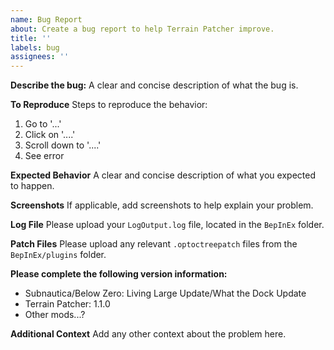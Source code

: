 ```yaml
---
name: Bug Report
about: Create a bug report to help Terrain Patcher improve.
title: ''
labels: bug
assignees: ''
---
```


**Describe the bug:**
A clear and concise description of what the bug is.

**To Reproduce**
Steps to reproduce the behavior:
1. Go to '...'
2. Click on '....'
3. Scroll down to '....'
4. See error

**Expected Behavior**
A clear and concise description of what you expected to happen.

**Screenshots**
If applicable, add screenshots to help explain your problem.

**Log File**
Please upload your `LogOutput.log` file, located in the `BepInEx` folder.

**Patch Files**
Please upload any relevant `.optoctreepatch` files from the `BepInEx/plugins` folder.

**Please complete the following version information:**
 - Subnautica/Below Zero: Living Large Update/What the Dock Update
 - Terrain Patcher: 1.1.0
 - Other mods...?

**Additional Context**
Add any other context about the problem here.
